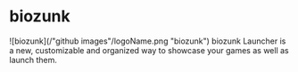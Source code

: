 # biozunk
![biozunk](/"github images"/logoName.png "biozunk")
biozunk Launcher is a new, customizable and organized way to showcase your games as well as launch them.
